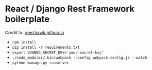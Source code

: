 React / Django Rest Framework boilerplate
=======================================
Credit to: [geezhawk.github.io](http://geezhawk.github.io/using-react-with-django-rest-framework)

* `npm install`
* `pip install -r requirements.txt`
* `export DJANGO_SECRET_KEY='your-secret-key'`
* `./node_modules/.bin/webpack --config webpack.config.js --watch`
* `python manage.py runserver`
